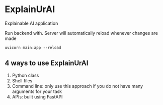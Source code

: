 # ExplainUrAI

Explainable AI application

Run backend with. Server will automatically reload whenever changes are made

    uvicorn main:app --reload

## 4 ways to use ExplainUrAI

1. Python class
2. Shell files
3. Command line: only use this approach if you do not have many arguments for your task
4. APIs: built using FastAPI
